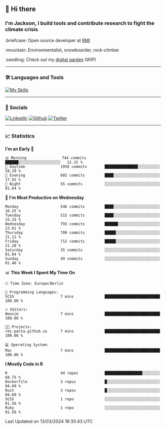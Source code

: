 ## :wave: Hi there
### I'm Jackson, I build tools and contribute research to fight the climate crisis
<p> :briefcase: Open source developer at <a href="https://rmi.org/" alt="RMI">RMI</a></p>
<p> :mountain: Environmentalist, snowboarder, rock-climber</p>
<p> :seedling: Check out my <a href="https://jdhoffa.github.io/" alt="digital garden">digital garden</a> (WIP) </p>

---

### :hammer_and_wrench: Languages and Tools

[![My Skills](https://skillicons.dev/icons?i=r,python,rust,js,html,css,postgresql,neovim,azure,docker,git&perline=6&theme=dark)](https://skillicons.dev)

---

### :iphone: Socials

[![LinkedIn](https://skillicons.dev/icons?i=linkedin&theme=dark)](https://www.linkedin.com/in/jackson-hoffart/) 
[![Github](https://skillicons.dev/icons?i=github&theme=dark)](https://github.com/jdhoffa) 
[![Twitter](https://skillicons.dev/icons?i=twitter&theme=dark)](https://twitter.com/jdhoffart) 

---

### :chart_with_upwards_trend: Statistics

 
<!--START_SECTION:waka-->
**I'm an Early 🐤** 

```text
🌞 Morning                744 commits         ██████░░░░░░░░░░░░░░░░░░░   22.15 % 
🌆 Daytime                1958 commits        ███████████████░░░░░░░░░░   58.29 % 
🌃 Evening                602 commits         ████░░░░░░░░░░░░░░░░░░░░░   17.92 % 
🌙 Night                  55 commits          ░░░░░░░░░░░░░░░░░░░░░░░░░   01.64 % 
```
📅 **I'm Most Productive on Wednesday** 

```text
Monday                   546 commits         ████░░░░░░░░░░░░░░░░░░░░░   16.25 % 
Tuesday                  515 commits         ████░░░░░░░░░░░░░░░░░░░░░   15.33 % 
Wednesday                793 commits         ██████░░░░░░░░░░░░░░░░░░░   23.61 % 
Thursday                 709 commits         █████░░░░░░░░░░░░░░░░░░░░   21.11 % 
Friday                   712 commits         █████░░░░░░░░░░░░░░░░░░░░   21.20 % 
Saturday                 35 commits          ░░░░░░░░░░░░░░░░░░░░░░░░░   01.04 % 
Sunday                   49 commits          ░░░░░░░░░░░░░░░░░░░░░░░░░   01.46 % 
```


📊 **This Week I Spent My Time On** 

```text
🕑︎ Time Zone: Europe/Berlin

💬 Programming Languages: 
SCSS                     7 mins              █████████████████████████   100.00 % 

🔥 Editors: 
Neovim                   7 mins              █████████████████████████   100.00 % 

🐱‍💻 Projects: 
rmi-pacta.github.io      7 mins              █████████████████████████   100.00 % 

💻 Operating System: 
Mac                      7 mins              █████████████████████████   100.00 % 
```

**I Mostly Code in R** 

```text
R                        44 repos            █████████████████░░░░░░░░   68.75 % 
Dockerfile               3 repos             █░░░░░░░░░░░░░░░░░░░░░░░░   04.69 % 
Rust                     3 repos             █░░░░░░░░░░░░░░░░░░░░░░░░   04.69 % 
SCSS                     1 repo              ░░░░░░░░░░░░░░░░░░░░░░░░░   01.56 % 
Ruby                     1 repo              ░░░░░░░░░░░░░░░░░░░░░░░░░   01.56 % 
```




 Last Updated on 13/03/2024 18:35:43 UTC
<!--END_SECTION:waka-->
